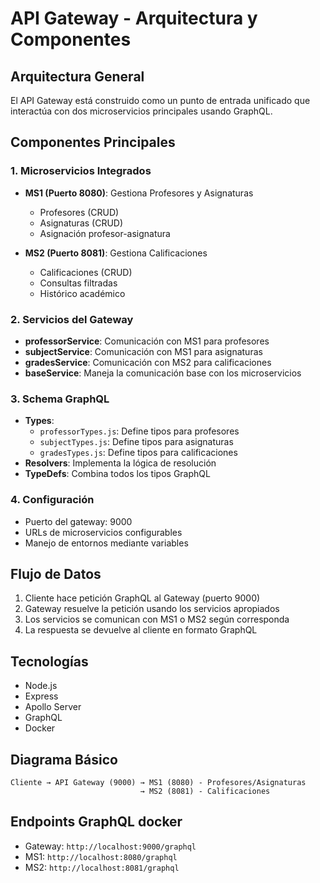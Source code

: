 # API Gateway - Arquitectura y Componentes

## Arquitectura General
El API Gateway está construido como un punto de entrada unificado que interactúa con dos microservicios principales usando GraphQL.

## Componentes Principales

### 1. Microservicios Integrados
- **MS1 (Puerto 8080)**: Gestiona Profesores y Asignaturas
  - Profesores (CRUD)
  - Asignaturas (CRUD)
  - Asignación profesor-asignatura

- **MS2 (Puerto 8081)**: Gestiona Calificaciones
  - Calificaciones (CRUD)
  - Consultas filtradas
  - Histórico académico

### 2. Servicios del Gateway
- **professorService**: Comunicación con MS1 para profesores
- **subjectService**: Comunicación con MS1 para asignaturas
- **gradesService**: Comunicación con MS2 para calificaciones
- **baseService**: Maneja la comunicación base con los microservicios

### 3. Schema GraphQL
- **Types**:
  - `professorTypes.js`: Define tipos para profesores
  - `subjectTypes.js`: Define tipos para asignaturas
  - `gradesTypes.js`: Define tipos para calificaciones
- **Resolvers**: Implementa la lógica de resolución
- **TypeDefs**: Combina todos los tipos GraphQL

### 4. Configuración
- Puerto del gateway: 9000
- URLs de microservicios configurables
- Manejo de entornos mediante variables

## Flujo de Datos
1. Cliente hace petición GraphQL al Gateway (puerto 9000)
2. Gateway resuelve la petición usando los servicios apropiados
3. Los servicios se comunican con MS1 o MS2 según corresponda
4. La respuesta se devuelve al cliente en formato GraphQL

## Tecnologías
- Node.js
- Express
- Apollo Server
- GraphQL
- Docker

## Diagrama Básico
```
Cliente → API Gateway (9000) → MS1 (8080) - Profesores/Asignaturas
                             → MS2 (8081) - Calificaciones
```

## Endpoints GraphQL docker
- Gateway: `http://localhost:9000/graphql`
- MS1: `http://localhost:8080/graphql`
- MS2: `http://localhost:8081/graphql`